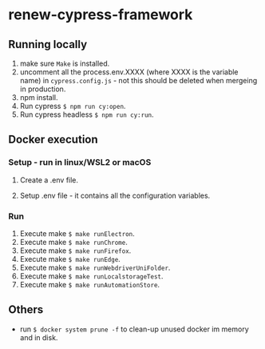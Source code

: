 # renew-cypress-framework

## Running locally

1. make sure ```Make``` is installed.
2. uncomment all the process.env.XXXX (where XXXX is the variable name) in ```cypress.config.js``` - not this should  be deleted when mergeing in production.
3. npm install.
4. Run cypress ```$ npm run cy:open```.
5. Run cypress headless ```$ npm run cy:run```.

## Docker execution

### Setup - run in linux/WSL2 or macOS

1. Create a .env file.

2. Setup .env file - it contains all the configuration variables.

### Run

1. Execute make ```$ make runElectron```. 
2. Execute make ```$ make runChrome```. 
3. Execute make ```$ make runFirefox```. 
4. Execute make ```$ make runEdge```. 
5. Execute make ```$ make runWebdriverUniFolder```. 
6. Execute make ```$ make runLocalstorageTest```. 
7. Execute make ```$ make runAutomationStore```. 

## Others

- run ```$ docker system prune -f``` to clean-up unused docker im memory and in disk.
